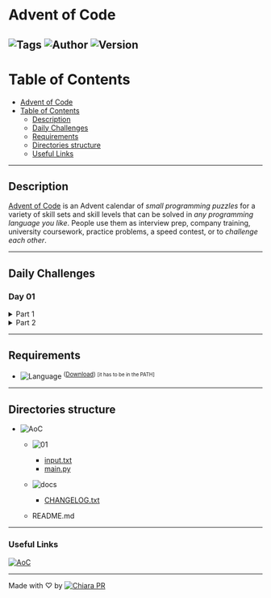 # Advent of Code

![Tags](https://badgen.net/badge/icon/%23AdventOfCode%20%23python/14406F1?icon=https://icons.getbootstrap.com/assets/icons/bookmarks-fill.svg&label&labelColor=FFF) ![Author](https://badgen.net/badge/Author/Chiara%20PR/60C?labelColor=000) ![Version](https://badgen.net/badge/Version/01.02/cyan?labelColor=000)
---

# Table of Contents

- [Advent of Code](#advent-of-code)
- [Table of Contents](#table-of-contents)
    - [Description](#description)
    - [Daily Challenges](#daily-challenges)
    - [Requirements](#requirements)
    - [Directories structure](#directories-structure)
    - [Useful Links](#useful-links)

---

## Description

[Advent of Code](https://adventofcode.com/2022/about) is an Advent calendar of *small programming puzzles* for a variety of skill sets and skill levels that can be solved in *any programming language you like*. People use them as interview prep, company training, university coursework, practice problems, a speed contest, or to *challenge each other*.

---

## Daily Challenges

### Day 01

<details>
<summary>Part 1</summary>

    The jungle must be too overgrown and difficult to navigate in vehicles or access from the air; the Elves' expedition traditionally goes on foot. As your boats approach land, the Elves begin taking inventory of their supplies. One important consideration is food - in particular, the number of Calories each Elf is carrying.

    In case the Elves get hungry and need extra snacks, they need to know which Elf to ask: they'd like to know how many Calories are being carried by the Elf carrying the most Calories.

    Find the Elf carrying the most Calories. How many total Calories is that Elf carrying?
</details>

<details>
<summary>Part 2</summary>

    By the time you calculate the answer to the Elves' question, they've already realized that the Elf carrying the most Calories of food might eventually run out of snacks.

    To avoid this unacceptable situation, the Elves would instead like to know the total Calories carried by the top three Elves carrying the most Calories. That way, even if one of those Elves runs out of snacks, they still have two backups.

    Find the top three Elves carrying the most Calories. How many Calories are those Elves carrying in total?
</details>

---

## Requirements

-  ![Language](https://badgen.net/badge/Python/v3.9+/FFD343?labelColor=3776AB&icon=pypi) <sup>([Download](https://www.python.org/downloads/)) <small>[it has to be in the PATH]</small></sup>

---

## Directories structure

- ![AoC](https://badgen.net/badge/icon/AoC/E01B22?labelColor=FFF&icon=https://icons.getbootstrap.com/assets/icons/folder.svg&label)

    - ![01](https://badgen.net/badge/icon/01/000?labelColor=00FF00&icon=https://icons.getbootstrap.com/assets/icons/folder.svg&label)

        - [input.txt](./01/input.txt)
        - [main.py](./01/main.py)

    - ![docs](https://badgen.net/badge/icon/docs/000?labelColor=0CC8FF&icon=https://icons.getbootstrap.com/assets/icons/files.svg&label)

        - [CHANGELOG.txt](./docs/CHANGELOG.txt)

    - README.md

---

### Useful Links

[![AoC](https://badgen.net/badge/icon/Advent%20of%20Code/0052CC?icon=https://icons.getbootstrap.com/assets/icons/calendar2-heart.svg&label&labelColor=FFF)](https://adventofcode.com/)

---

Made with ♡ by [![Chiara PR](https://badgen.net/badge/icon/Chiara%20PR/B67DFF?icon=github&label&labelColor=000)](https://github.com/chiarasabaini)
